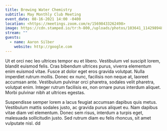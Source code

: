 ```yaml
---
title: Brewing Water Chemistry
subtitle: May Monthly Club Meeting
event_date: 08-16-2021 14:00 -0400
location: <https://meetings.zoom.com/e/15698433262498>
image: https://cdn.stamped.io/tr:h-800,/uploads/photos/103641_11429894862_1f71e89a_d1f4_40b3_b7e1_2b9dad914957.jpg?
stream: ""
guests:
  - name: Aaron Silber
    website: http://google.com
---
```

Ut et orci nec leo ultrices tempor eu et libero. Vestibulum vel suscipit lorem, blandit euismod felis. Cras bibendum ultrices purus, viverra elementum enim euismod vitae. Fusce at dolor eget eros gravida volutpat. Nulla imperdiet rutrum mollis. Donec ex nunc, facilisis non neque at, laoreet accumsan ante. Vestibulum pulvinar orci pharetra, sodales velit pharetra, volutpat enim. Integer rutrum facilisis ex, non ornare purus interdum aliquet. Morbi pulvinar nibh at ultrices egestas. 

Suspendisse semper lorem a lacus feugiat accumsan dapibus quis metus. Vestibulum mattis sodales justo, ac gravida purus aliquet eu. Nam dapibus vitae diam vel elementum. Donec sem risus, interdum a turpis eget, malesuada sollicitudin justo. Sed rutrum diam eu felis rhoncus, sit amet vulputate nisl. dd